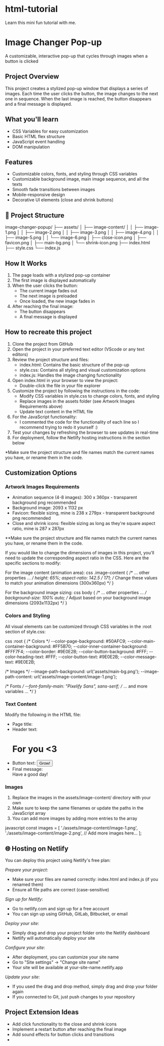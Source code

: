 # html-tutorial
Learn this mini fun tutorial with me.
# Image Changer Pop-up

A customizable, interactive pop-up that cycles through images when a button is clicked


## Project Overview

This project creates a stylized pop-up window that displays a series of images. Each time the user clicks the button, the image changes to the next one in sequence. When the last image is reached, the button disappears and a final message is displayed.

## What you'll learn

* CSS Variables for easy customization
* Basic HTML flex structure
* JavaScript event handling
* DOM manipulation

## Features

- Customizable colors, fonts, and styling through CSS variables
- Customizable background image, main image sequence, and all the texts 
- Smooth fade transitions between images
- Mobile-responsive design
- Decorative UI elements (close and shrink buttons)

## 📁 Project Structure


image-changer-popup/
├── assets/
│   ├── image-content/
│   │   ├── image-1.png
│   │   ├── image-2.png
│   │   ├── image-3.png
│   │   ├── image-4.png
│   │   ├── image-5.png
│   │   └── image-6.png
│   ├── close-icon.png
│   ├── favicon.png
│   ├── main-bg.png
│   └── shrink-icon.png
├── index.html
├── style.css
└── index.js


## How It Works

1. The page loads with a stylized pop-up container
2. The first image is displayed automatically
3. When the user clicks the button:
   - The current image fades out
   - The next image is preloaded
   - Once loaded, the new image fades in
4. After reaching the final image:
   - The button disappears
   - A final message is displayed
  
## How to recreate this project 
1. Clone the project from GitHub
2. Open the project in your preferred text editor (VScode or any text editors)
3. Review the project structure and files:
   - index.html: Contains the basic structure of the pop-up
   - style.css: Contains all styling and visual customization options
   - index.js: Handles the image changing functionality
4. Open index.html in your browser to view the project:
   - Double-click the file in your file explorer
5. Customize the project by following the instructions in the code:
   - Modify CSS variables in style.css to change colors, fonts, and styling
   - Replace images in the assets folder (see Artwork Images Requirements above)
   - Update text content in the HTML file
6. For the JavaScript functionality:
   - I commented the code for the functionality of each line so I recommend trying to redo it yourself :) 
7. Test your changes by refreshing the browser to see updates in real-time
8. For deployment, follow the Netlify hosting instructions in the section below

*Make sure the project structure and file names match the current names you have, or rename them in the code.

## Customization Options

### Artwork Images Requirements
- Animation sequence (4-8 images): 300 x 360px - transparent background png recommended
- Background image: 2093 x 1132 px
- Favicon: flexible sizing, mine is 238 x 279px - transparent background png recommended
- Close and shrink icons: flexible sizing as long as they're square aspect ratio, mine is 287 x 287px

**Make sure the project structure and file names match the current names you have, or rename them in the code.

If you would like to change the dimensions of images in this project, you'll need to update the corresponding aspect ratio in the CSS. Here are the specific sections to modify:

For the image content (animation area):
css
.image-content {
  /* ... other properties ... */
  height: 65%;
  aspect-ratio: 142.5 / 171; /* Change these values to match your animation dimensions (300x360px) */
}
 

For the background image sizing:
css
body {
  /* ... other properties ... */
  background-size: 100% auto; /* Adjust based on your background image dimensions (2093x1132px) */
}



### Colors and Styling

All visual elements can be customized through CSS variables in the :root section of style.css:

css
:root {
  /* Colors */
  --color-page-background: #50AFC9;
  --color-main-container-background: #FF5B70;
  --color-inner-container-background: #FFF7F4;
  --color-border: #9E0E2B;
  --color-button-background: #FFF;
  --color-heading-text: #FFF;
  --color-button-text: #9E0E2B;
  --color-message-text: #9E0E2B;
  
  /* Images */
  --image-path-background: url('assets/main-bg.png');
  --image-path-content: url('assets/image-content/image-1.png');
  
  /* Fonts */
  --font-family-main: "Pixelify Sans", sans-serif;
  /* ... and more variables ... */
}


### Text Content

Modify the following in the HTML file:

- Page title: <title>For you &lt;3</title>
- Header text: <h1>For you &lt;3</h1>
- Button text: <button id="waterButton">Grow!</button>
- Final message: <div class="final-message">Have a good day!</div>

### Images

1. Replace the images in the assets/image-content/ directory with your own
2. Make sure to keep the same filenames or update the paths in the JavaScript array
3. You can add more images by adding more entries to the array

javascript
const images = [
  './assets/image-content/image-1.png',
  './assets/image-content/image-2.png',
  // Add more images here...
];


## 🌐 Hosting on Netlify

You can deploy this project using Netlify's free plan:

*Prepare your project*:
* Make sure your files are named correctly: index.html and index.js (if you renamed them)
* Ensure all file paths are correct (case-sensitive)

*Sign up for Netlify*:
* Go to netlify.com and sign up for a free account
* You can sign up using GitHub, GitLab, Bitbucket, or email

*Deploy your site*: 
* Simply drag and drop your project folder onto the Netlify dashboard
* Netlify will automatically deploy your site

*Configure your site*:
* After deployment, you can customize your site name
* Go to "Site settings" → "Change site name"
* Your site will be available at your-site-name.netlify.app

*Update your site*:
* If you used the drag and drop method, simply drag and drop your folder again
* If you connected to Git, just push changes to your repository


## Project Extension Ideas

- Add click functionality to the close and shrink icons
- Implement a restart button after reaching the final image
- Add sound effects for button clicks and transitions
-

